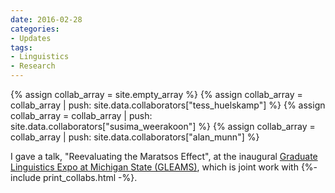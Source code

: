 ```yaml
---
date: 2016-02-28
categories:
- Updates
tags:
- Linguistics
- Research
---
```


{% assign collab_array = site.empty_array %}
{% assign collab_array = collab_array | push: site.data.collaborators["tess_huelskamp"] %}
{% assign collab_array = collab_array | push: site.data.collaborators["susima_weerakoon"] %}
{% assign collab_array = collab_array | push: site.data.collaborators["alan_munn"] %}

I gave a talk, "Reevaluating the Maratsos Effect", at the inaugural <a href="https://www.msu.edu/~lingorg/gleams/">Graduate Linguistics Expo at Michigan State (GLEAMS)</a>, which is joint work with&nbsp;{%- include print_collabs.html -%}.

<!-- more -->
